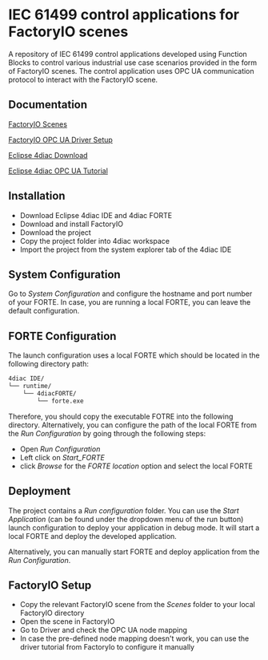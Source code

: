 
# IEC 61499 control applications for FactoryIO scenes

A repository of IEC 61499 control applications developed using Function Blocks to control various industrial use case scenarios provided in the form of FactoryIO scenes. The control application uses OPC UA communication protocol to interact with the FactoryIO scene.




## Documentation

[FactoryIO Scenes](https://docs.factoryio.com/manual/scenes/)

[FactoryIO OPC UA Driver Setup](https://docs.factoryio.com/manual/drivers/opc/)

[Eclipse 4diac Download](https://eclipse.dev/4diac/download/)

[Eclipse 4diac OPC UA Tutorial](https://github.com/eclipse-4diac/4diac-documentation/blob/main/src/communication/opcUA.adoc)


## Installation

 - Download Eclipse 4diac IDE and 4diac FORTE
 - Download and install FactoryIO
 - Download the project 
 - Copy the project folder into 4diac workspace
 - Import the project from the system explorer tab of the 4diac IDE


    
## System Configuration

Go to *System Configuration* and configure the hostname and port number of your FORTE. In case, you are running a local FORTE, you can leave the default configuration.
## FORTE Configuration

The launch configuration uses a local FORTE which should be located in the following directory path:

```bash
4diac IDE/
└── runtime/
    └── 4diacFORTE/
        └── forte.exe
```

Therefore, you should copy the executable FOTRE into the following directory. Alternatively, you can configure the path of the local FORTE from the *Run Configuration* by going through the following steps:

 - Open *Run Configuration*
 - Left click on *Start_FORTE*
 - click *Browse* for the *FORTE location* option and select the local FORTE

## Deployment

The project contains a *Run configuration* folder. You can use the *Start Application* (can be found under the dropdown menu of the run button) launch configuration to deploy your application in debug mode. It will start a local FORTE and deploy the developed application. 

Alternatively, you can manually start FORTE and deploy application from the *Run Configuration*.
## FactoryIO Setup

 - Copy the relevant FactoryIO scene from the *Scenes* folder to your local FactoryIO    directory
 - Open the scene in FactoryIO
 - Go to Driver and check the OPC UA node mapping
 - In case the pre-defined node mapping doesn't work, you can use the driver tutorial from FactoryIo to configure it manually
